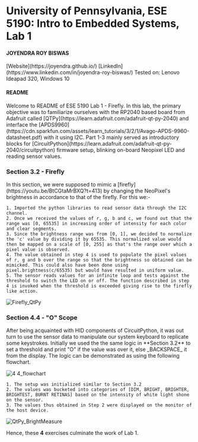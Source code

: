 <h1>University of Pennsylvania, ESE 5190: Intro to Embedded Systems, Lab 1</h1>

<h4>JOYENDRA ROY BISWAS</h4>
[Website](https://joyendra.github.io/)
[LinkedIn](https://www.linkedin.com/in/joyendra-roy-biswas/)
Tested on: Lenovo Ideapad 320, Windows 10

<h4> README </h4>
Welcome to README of ESE 5190 Lab 1 - Firefly. In this lab, the primary objective was to familiarize ourselves with the RP2040 based board from Adafruit called [QTPy](https://learn.adafruit.com/adafruit-qt-py-2040) and interface the [APDS9960](https://cdn.sparkfun.com/assets/learn_tutorials/3/2/1/Avago-APDS-9960-datasheet.pdf) with it using I2C.
Part 1-3 mainly served as introductory blocks for [CircuitPython](https://learn.adafruit.com/adafruit-qt-py-2040/circuitpython) firmware setup, blinking on-board Neopixel LED and reading sensor values.
<h3>Section 3.2 - Firefly</h3>
In this section, we were supposed to mimic a [firefly](https://youtu.be/BtCGtaMrBXQ?t=413) by changing the NeoPixel's brightness in accordance to that of the firefly. For this we:-

    1. Imported the python libraries to read sensor data through the I2C channel.
    2. Once we received the values of r, g, b and c, we found out that the range was [0, 65535] in increasing order of intensity for each color and clear segments.
    3. Since the brightness range was from [0, 1], we decided to normalize the 'c' value by dividing it by 65535. This normalized value would then be mapped on a scale of [0, 255] as that's the range over which a pixel value is observed.
    4. The value obtained in step 4 is used to populate the pixel values of r, g and b over the range so that the brightness so obtained can be mimicked. This could also have been done using pixel.brightness(c/65535) but would have resulted in uniform value.
    5. The sensor reads values for an infinite loop and tests against the threshold to switch the LED on or off. The function described in step 4 is invoked when the threshold is exceeded giving rise to the firefly like action.

![Firefly_QtPy](https://user-images.githubusercontent.com/36339255/192074456-e15d11e9-b482-4840-95f1-5878095fd79b.gif)

<h3>Section 4.4 - "O" Scope</h3>
After being acquainted with HID components of CircuitPython, it was out turn to use the sensor data to manipulate our system keyboard to replicate some keystrokes. Initially we used the the same logic in **Section 3.2** to set a threshold and print "O" if the value was over it, else _BACKSPACE_ it from the display. The logic can be demonstrated as using the following flowchart. 

![4 4_flowchart](https://user-images.githubusercontent.com/36339255/192074641-af4bc994-208d-4d38-96e9-0c2181080d9a.jpg)

    1. The setup was initialized similar to Section 3.2
    2. The values was bucketed into categories of [DIM, BRIGHT, BRIGHTER, BRIGHTEST, BURNT RETINAS] based on the intensity of white light shone on the sensor.
    3. The values thus obtained in Step 2 were displayed on the monitor of the host device.
    
![QtPy_BrightMeasure](https://user-images.githubusercontent.com/36339255/192075004-ae4fdb8e-6236-4700-a00b-5337754b7433.gif)

Hence, these **4** exercises culminate the work of Lab 1.
